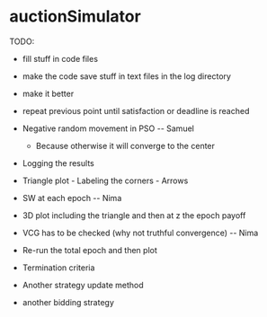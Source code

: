 # auctionSimulator

TODO:
- fill stuff in code files
- make the code save stuff in text files in the log directory
- make it better
- repeat previous point until satisfaction or deadline is reached


-	Negative random movement in PSO -- Samuel
    - Because otherwise it will converge to the center
-	Logging the results
  -	 Triangle plot
    -	Labeling the corners
    -	Arrows
  -	SW at each epoch -- Nima
  -	3D plot including the triangle and then at z the epoch payoff
-	VCG has to be checked (why not truthful convergence) -- Nima
-	Re-run the total epoch and then plot
-	Termination criteria
-	Another strategy update method
-	another bidding strategy


